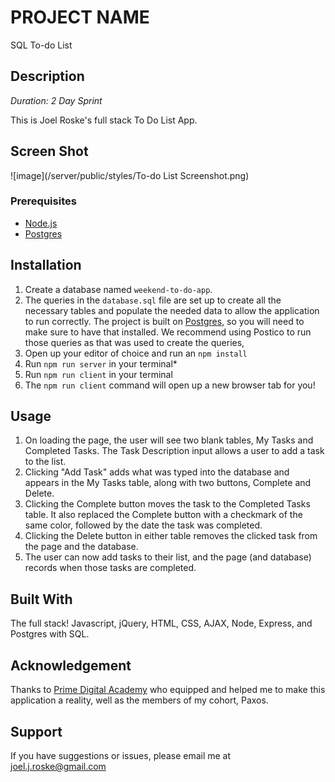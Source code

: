 # PROJECT NAME
SQL To-do List

## Description

_Duration: 2 Day Sprint_

This is Joel Roske's full stack To Do List App.

## Screen Shot

![image](/server/public/styles/To-do List Screenshot.png)

### Prerequisites

- [Node.js](https://nodejs.org/en/)
- [Postgres](https://www.postgresql.org/download/)

## Installation

1. Create a database named `weekend-to-do-app`.
2. The queries in the `database.sql` file are set up to create all the necessary tables and populate the needed data to allow the application to run correctly. The project is built on [Postgres](https://www.postgresql.org/download/), so you will need to make sure to have that installed. We recommend using Postico to run those queries as that was used to create the queries, 
3. Open up your editor of choice and run an `npm install`
4. Run `npm run server` in your terminal*
5. Run `npm run client` in your terminal
6. The `npm run client` command will open up a new browser tab for you!

## Usage

1. On loading the page, the user will see two blank tables, My Tasks and Completed Tasks. The Task Description input allows a user to add a task to the list.
2. Clicking "Add Task" adds what was typed into the database and appears in the My Tasks table, along with two buttons, Complete and Delete.
3. Clicking the Complete button moves the task to the Completed Tasks table. It also replaced the Complete button with a checkmark of the same color, followed by the date the task was completed.
4. Clicking the Delete button in either table removes the clicked task from the page and the database.
5. The user can now add tasks to their list, and the page (and database) records when those tasks are completed.

## Built With

The full stack! Javascript, jQuery, HTML, CSS, AJAX, Node, Express, and Postgres with SQL.

## Acknowledgement
Thanks to [Prime Digital Academy](www.primeacademy.io) who equipped and helped me to make this application a reality, well as the members of my cohort, Paxos.

## Support
If you have suggestions or issues, please email me at [joel.j.roske@gmail.com](www.google.com)
